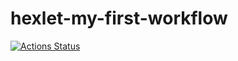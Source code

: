 # hexlet-my-first-workflow
[![Actions Status](https://github.com/DNL-MSSRGN/hexlet-my-first-workflow/actions/workflows/github-actions-demo.yml/badge.svg)](https://github.com/DNL-MSSRGN/hexlet-my-first-workflow/actions)
